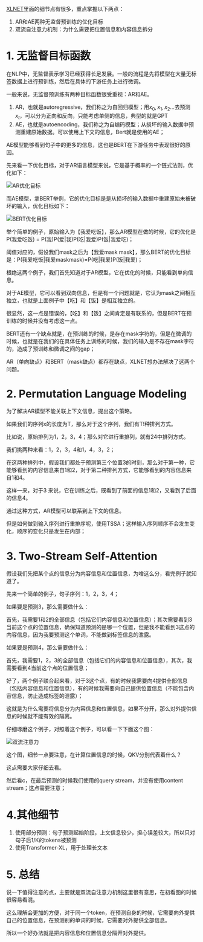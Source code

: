 [XLNET](https://arxiv.org/abs/1906.08237, "XLNet: Generalized Autoregressive Pretraining
for Language Understanding")里面的细节点有很多，重点掌握以下两点：
1. AR和AE两种无监督预训练的优化目标
2. 双流自注意力机制：为什么需要把位置信息和内容信息拆分

# 1. 无监督目标函数

在NLP中，无监督表示学习已经获得长足发展。一般的流程是先将模型在大量无标签数据上进行预训练，然后在具体的下游任务上进行微调。

一般来说，无监督预训练有两种目标函数很受重视：AR和AE。

1. AR，也就是autoregressive，我们称之为自回归模型；用$x_{0},x_{1},x_{2}...$去预测$x_{t}$，可以分为正向和反向，只能考虑单侧的信息，典型的就是GPT
2. AE，也就是autoencoding，我们称之为自编码模型；从损坏的输入数据中预测重建原始数据。可以使用上下文的信息，Bert就是使用的AE；

AE模型能够看到句子中的更多的信息，这也是BERT在下游任务中表现很好的原因。

先来看一下优化目标，对于AR语言模型来说，它是基于概率的一个链式法则，优化如下：

![AR优化目标](https://picsfordablog.oss-cn-beijing.aliyuncs.com/2020-12-06-085343.jpg)

而AE模型，拿BERT举例，它的优化目标是是从损坏的输入数据中重建原始未被破坏的输入，优化目标如下：

![BERT优化目标](https://picsfordablog.oss-cn-beijing.aliyuncs.com/2020-12-06-085340.jpg)

举个简单的例子，原始输入为【我爱吃饭】，那么AR模型在做的时候，它的优化是P(我爱吃饭) = P(我)P(爱|我)P(吃|我爱)P(饭|我爱吃)；

阈值对应的，假设我们mask之后为【我爱mask mask】，那么BERT的优化目标是：P(我爱吃饭|我爱maskmask)=P(吃|我爱)P(饭|我爱)；

根绝这两个例子，我们首先知道对于AR模型，它在优化的时候，只能看到单向信息。

对于AE模型，它可以看到双向信息，但是有一个问题就是，它认为mask之间相互独立，也就是上面例子中【吃】和【饭】是相互独立的。

很显然，这一点是错误的，【吃】和【饭】之间肯定是有联系的，但是BERT在预训练的时候并没有考虑这一点。

BERT还有一个缺点就是，在预训练的时候，是存在mask字符的，但是在微调的时候，也就是在我们的在具体任务上训练的时候，我们的输入是不存在mask字符的，造成了预训练和微调之间的gap；

AR（单向缺点）和BERT（mask缺点）都存在缺点，XLNET想办法解决了这两个问题。

# 2. Permutation Language Modeling

为了解决AR模型不能关联上下文信息，提出这个策略。

如果我们的序列x的长度为T，那么对于这个序列，我们有T!种排列方式。

比如说，原始排列为1，2，3，4；那么对它进行重排列，就有24中排列方式。

我们挑两种来看：1，2，3，4和1，4，3，2；

在这两种排列中，假设我们都处于预测第三个位置3的时刻，那么对于第一种，它能够看到的内容信息来自1和2，对于第二种排列方式，它能够看到的内容信息来自1和4。

这样一来，对于3 来说，它在训练之后，既看到了前面的信息1和2，又看到了后面的信息4。

通过这种方式，AR模型可以联系到上下文的信息。

但是如何做到输入序列进行重排序呢，使用TSSA；这样输入序列顺序不会发生变化，顺序的变化只是发生在内部；

# 3. Two-Stream Self-Attention

假设我们先把某个点的信息分为内容信息和位置信息，为啥这么分，看完例子就知道了。

先来一个简单的例子，句子序列：1，2，3，4；

如果要是预测3，那么需要做什么：

首先，我需要1和2的全部信息（包括它们内容信息和位置信息）；其次需要看到3当前这个点的位置信息，确保知道预测的是哪一个位置，但是我不能看到3这点的内容信息，因为我要预测这个单词，不能做到标签信息的泄露。

如果要是预测4，那么需要做什么：

首先，我需要1，2，3的全部信息（包括它们的内容信息和位置信息），其次，我需要看到4当前这个点的位置信息；

好了，两个例子联合起来看，对于3这个点，有的时候我需要向4提供全部信息（包括内容信息和位置信息），有的时候我需要向自己提供位置信息（不能包含内容信息，防止造成标签的泄露）；

这就是为什么需要将信息分为内容信息和位置信息，如果不分开，那么对外提供信息的时候就不能有效的隔离。

仔细琢磨这个例子，对照着这个例子，可以看一下下面这个图：

![双流注意力](https://picsfordablog.oss-cn-beijing.aliyuncs.com/2020-12-06-085341.jpg)

这个图，细节一点要注意，在计算位置信息的时候，QKV分别代表着什么？

这点需要大家仔细去看。

然后看c，在最后预测的时候我们使用的query stream，并没有使用content stream；这点需要注意；

# 4.其他细节

1. 使用部分预测：句子预测起始阶段，上文信息较少，担心误差较大，所以只对句子后1/K的tokens被预测
2. 使用Transformer-XL，用于处理长文本

# 5. 总结

说一下值得注意的点，主要就是双流自注意力机制这里很有意思，在初看图的时候很容易看混。

这么理解会更加的方便，对于同一个token，在预测自身的时候，它需要向外提供自己的位置信息，在预测别的单词的时候，它需要对外提供全部信息。

所以一个好办法就是把内容信息和位置信息分隔开对外提供。
